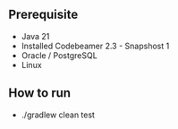 ## Prerequisite
* Java 21
* Installed Codebeamer 2.3 - Snapshost 1
* Oracle / PostgreSQL
* Linux


## How to run
* ./gradlew clean test